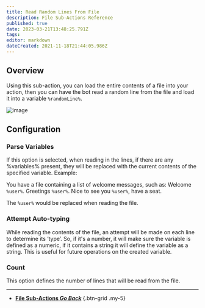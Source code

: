```yaml
---
title: Read Random Lines From File
description: File Sub-Actions Reference
published: true
date: 2023-03-21T13:48:25.791Z
tags: 
editor: markdown
dateCreated: 2021-11-18T21:44:05.986Z
---
```


## Overview
Using this sub-action, you can load the entire contents of a file into your action, then you can have the bot read a random line from the file and load it into a variable `%randomLine%`.

![image](https://user-images.githubusercontent.com/96934345/233861551-1740e991-4a17-4db4-a109-378056d49431.png)

## Configuration
### Parse Variables
If this option is selected, when reading in the lines, if there are any %variables% present, they will be replaced with the current contents of the specified variable. 
Example:

You have a file containing a list of welcome messages, such as: 
Welcome `%user%`.
Greetings `%user%`.
Nice to see you `%user%`, have a seat.

The `%user%` would be replaced when reading the file.

### Attempt Auto-typing
While reading the contents of the file, an attempt will be made on each line to determine its ‘type’. So, if it's a number, it will make sure the variable is defined as a numeric, if it contains a string it will define the variable as a string. This is useful for future operations on the created variable.

### Count
This option defines the number of lines that will be read from the file.

---

- [<i class="mdi mdi-chevron-left"></i> **File Sub-Actions *Go Back***](/Sub-Actions/File)
{.btn-grid .my-5}
